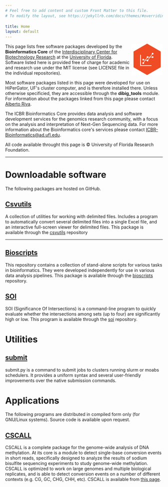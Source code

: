 ```yaml
---
# Feel free to add content and custom Front Matter to this file.
# To modify the layout, see https://jekyllrb.com/docs/themes/#overriding-theme-defaults

title: Home
layout: default
---
```


<img style="float: right" src="img/BI-logo-small.png" width="100px"> This page lists free software packages developed by the **Bioinformatics Core** of the [Interdisciplinary Center for Biotechnology Research](http://biotech.ufl.edu) at the [University of Florida](http://ufl.edu).  Software listed here is provided free of charge for academic and research use under the MIT license (see LICENSE file in the individual repositories). 

Most software packages listed in this page were developed for use on HiPerGator, UF's cluster computer, and is therefore installed there. Unless otherwise specificied, they are accessible through the **dibig_tools** module. For information about the packages linked from this page please contact [Alberto Riva](mailto:ariva@ufl.edu). 

The ICBR Bioinformatics Core provides data analysis and software development services for the genomics research community, with a focus on the analysis and interpretation of Next-Gen Sequencing data. For more information about the Bioinformatics core's services please contact [ICBR-Bioinformatics@ad.ufl.edu](mailto:ICBR-Bioinformatics@ad.ufl.edu).

All code available throught this page is © University of Florida Research Foundation.

---

# Downloadable software
The following packages are hosted on GitHub.

## [Csvutils](https://github.com/uf-icbr-bioinformatics/csvutils)
A collection of utilities for working with delimited files. Includes a program to automatically convert several delimited files into a single Excel file, and an interactive full-screen viewer for delimited files. This package is available through the [csvutils](https://github.com/uf-icbr-bioinformatics/csvutils) repository

---
## [Bioscripts](https://github.com/uf-icbr-bioinformatics/bioscripts)
This repository contains a collection of stand-alone scripts for various tasks in bioinformatics. They were developed independently for use in various data analysis pipelines. This package is available through the [bioscripts](https://github.com/uf-icbr-bioinformatics/bioscripts) repository.

## [SOI](https://github.com/uf-icbr-bioinformatics/soi)
SOI (Significance Of Intersections) is a command-line program to quickly evaluate whether the intersections among sets (up to four) are significantly high or low. This program is available through the [soi](https://github.com/uf-icbr-bioinformatics/soi) repository.

# Utilities

## [submit](https://github.com/uf-icbr-bioinformatics/submit)
submit.py is a command to submit jobs to clusters running slurm or moabs schedulers. It provides a uniform syntax and several user-friendly improvements over the native submission commands.

# Applications
The following programs are distributed in compiled form only (for GNU/Linux systems). Source code is available upon request.

## [CSCALL](http://compbio.ufl.edu/resources/software/cscall/)
CSCALL is a complete package for the genome-wide analysis of DNA methylation.  At its core is a module to detect single-base conversion events in short reads, specifically designed to analyze the results of sodium bisulfite sequencing experiments to study genome-wide methylation. CSCALL is optimized to work on large genomes and multiple biological replicates, and is able to detect conversion events on a number of different contexts (e.g. CG, GC, CHG, CHH, etc). CSCALL is available from [this page](http://compbio.ufl.edu/resources/software/cscall/).
